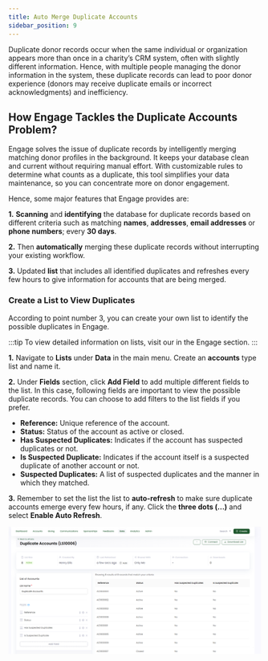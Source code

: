 ```yaml
---
title: Auto Merge Duplicate Accounts 
sidebar_position: 9
---
```


Duplicate donor records occur when the same individual or organization appears more than once in a charity’s CRM system, often with slightly different information. Hence, with multiple people managing the donor information in the system, these duplicate records can lead to poor donor experience (donors may receive duplicate emails or incorrect acknowledgments) and inefficiency.

## How Engage Tackles the Duplicate Accounts Problem?

Engage solves the issue of duplicate records by intelligently merging matching donor profiles in the background. It keeps your database clean and current without requiring manual effort. With customizable rules to determine what counts as a duplicate, this tool simplifies your data maintenance, so you can concentrate more on donor engagement.

Hence, some major features that Engage provides are:

**1.** **Scanning** and **identifying** the database for duplicate records based on different criteria such as matching **names**, **addresses**, **email addresses** or **phone numbers**; every **30 days**.

**2.** Then **automatically** merging these duplicate records without interrupting your existing workflow.

**3.** Updated **list** that includes all identified duplicates and refreshes every few hours to give information for accounts that are being merged.

### Create a List to View Duplicates

According to point number 3, you can create your own list to identify the possible duplicates in Engage.

:::tip
To view detailed information on lists, visit our <K2Link route="docs/engage/data/lists/" text="Lists Documentation" isInternal/> in the Engage section.
:::

**1.** Navigate to **Lists** under **Data** in the main menu. Create an **accounts** type list and name it.

**2.** Under **Fields** section, click **Add Field** to add multiple different fields to the list. In this case, following fields are important to view the possible duplicate records. You can choose to add filters to the list fields if you prefer.

- **Reference:** Unique reference of the account.
- **Status:** Status of the account as active or closed.
- **Has Suspected Duplicates:** Indicates if the account has suspected duplicates or not.
- **Is Suspected Duplicate:** Indicates if the account itself is a suspected duplicate of another account or not.
- **Suspected Duplicates:** A list of suspected duplicates and the manner in which they matched.

**3.** Remember to set the list the list to **auto-refresh** to make sure duplicate accounts emerge every few hours, if any. Click the **three dots (...)** and select **Enable Auto Refresh**.

![list to show updated accounts](./list-to-show-updated-accounts.png)



